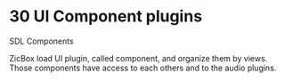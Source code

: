 # 30 UI Component plugins

SDL Components

ZicBox load UI plugin, called component, and organize them by views. Those components have access to each others and to the audio plugins.
